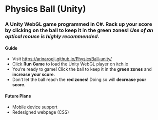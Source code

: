 # Physics Ball (Unity)

### A Unity WebGL game programmed in C#. Rack up your score by clicking on the ball to keep it in the green zones! *Use of an optical mouse is highly recommended.*

#### Guide
- Visit https://arinarooji.github.io/PhysicsBall-unity/
- Click **Run Game** to load the Unity WebGL player on itch.io
- You're ready to game! Click the ball to keep it in the **green zones** and **increase your score**.
- Don't let the ball reach the **red zones**! Doing so will **decrease your score**.

#### Future Plans
- Mobile device support
- Redesigned webpage (CSS)
